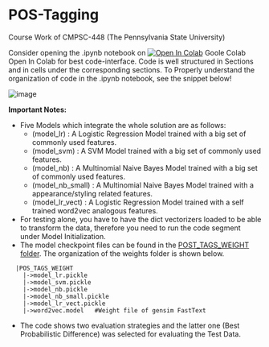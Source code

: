 # POS-Tagging
Course Work of CMPSC-448 (The Pennsylvania State University)

Consider opening the .ipynb notebook on [![Open In Colab](https://colab.research.google.com/assets/colab-badge.svg)](https://colab.research.google.com/drive/1boWh74ssFe4LrJSHnQWHJfqThdLWGgQY?usp=sharing)  Goole Colab Open In Colab for best code-interface. Code is well structured in Sections and in cells under the corresponding sections. To Properly understand the organization of code in the .ipynb notebook, see the snippet below!

![image](https://github.com/sabih411/POS-Tagging/assets/47940851/f723d787-dd0c-480d-8b47-0bedd287b312)


**Important Notes:** 
  * Five Models which integrate the whole solution are as follows:
      * (model_lr)        : A Logistic Regression Model trained with a big set of commonly used features.
      * (model_svm)       : A SVM Model trained with a big set of commonly used features.
      * (model_nb)        : A Multinomial Naive Bayes Model trained with a big set of commonly used features.
      * (model_nb_small)  : A Multinomial Naive Bayes Model trained with a appearance/styling related features.
      * (model_lr_vect)   : A Logistic Regression Model trained with a self trained word2vec analogous features.  
  * For testing alone, you have to have the dict vectorizers loaded to be able to transform the data, therefore you need to run the code segment under Model Initialization.
  * The model checkpoint files can be found in the [POST_TAGS_WEIGHT folder](https://drive.google.com/drive/folders/1a9RY7aDCHKERN2W486lcs5ojQdOhRwzu?usp=sharing). The organization of the weights folder is shown below. 
  ```
    |POS_TAGS_WEIGHT
      |->model_lr.pickle  
      |->model_svm.pickle
      |->model_nb.pickle
      |->model_nb_small.pickle
      |->model_lr_vect.pickle
      |->word2vec.model   #Weight file of gensim FastText
  ```
  * The code shows two evaluation strategies and the latter one (Best Probabilistic Difference) was selected for evaluating the Test Data.
